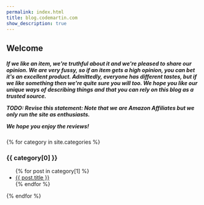 ```yaml
---
permalink: index.html
title: blog.codemartin.com
show_description: true
---
```


## Welcome

<h5>
If we like an item, we're truthful about it and we're pleased to share our opinion.
We are very fussy, so if an item gets a high opinion, you can bet it's an excellent product.
Admittedly, everyone has different tastes, but if we like something then we're quite sure you will too.
We hope you like our unique ways of describing things and that you can rely on this blog as a trusted source.

TODO: Revise this statement:
Note that we are Amazon Affiliates but we only run the site as enthusiasts.

We hope you enjoy the reviews!
</h5>

{% for category in site.categories %}
  <h3>{{ category[0] }}</h3>
  <ul>
    {% for post in category[1] %}
      <li><a href="{{ post.url }}">{{ post.title }}</a></li>
    {% endfor %}
  </ul>
{% endfor %}
